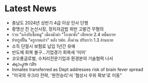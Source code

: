 # Latest News
-  충남도 2024년 상반기 4급 이상 인사 단행
-  황명선 전 논산시장, 정치자금법 위반 고발건 무혐의
-  รวบ "แก๊งรับซื้อหมู" เมืองน้ำดำ "โกงตาชั่ง" เสียหาย 2.4 หมื่นบาท
-  ย้ายรูปปั้น "ครูกายแก้ว" หลัง รฟท. สั่งด่วน ปรับกว่า 1.3 ล้านบาท
-  소득 단절시 보험료 납입 1년간 유예
-  반도체 회복 불구…기업경기 회복세 '미미'
-  코오롱글로벌, 수처리전문기업과 환경분야 기술협력 나서
-  ക്യാപ്ടനു വിട
-  Inmates transferred as Dept addresses risk of brain fever spread
-  "미국의 우크라 전략, '완전승리'서 '협상시 우위 확보'로 이동"
